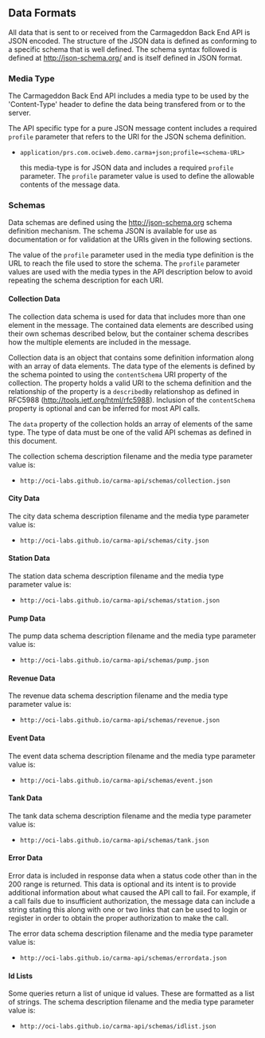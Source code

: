 
## Data Formats

All data that is sent to or received from the Carmageddon Back End API
is JSON encoded.  The structure of the JSON data is defined as conforming
to a specific schema that is well defined.  The schema syntax followed is
defined at http://json-schema.org/ and is itself defined in JSON format.

### Media Type

The Carmageddon Back End API includes a media type to be used by the
'Content-Type' header to define the data being transfered from or to
the server.

The API specific type for a pure JSON message content includes a required
`profile` parameter that refers to the URI for the JSON schema definition.

* `application/prs.com.ociweb.demo.carma+json;profile=<schema-URL>`

    this media-type is for JSON data and includes a required `profile`
    parameter.  The `profile` parameter value is used to define the
    allowable contents of the message data. 

### Schemas

Data schemas are defined using the http://json-schema.org schema
definition mechanism.  The schema JSON is available for use as
documentation or for validation at the URIs given in the following
sections.

The value of the `profile` parameter used in the media type definition
is the URL to reach the file used to store the schema.  The `profile`
parameter values are used with the media types in the API description
below to avoid repeating the schema description for each URI.

#### Collection Data

The collection data schema is used for data that includes more than one
element in the message.  The contained data elements are described using
their own schemas described below, but the container schema describes how
the multiple elements are included in the message.

Collection data is an object that contains some definition information
along with an array of data elements.  The data type of the elements is
defined by the schema pointed to using the `contentSchema` URI property of
the collection.  The property holds a valid URI to the schema definition
and the relationship of the property is a `describedBy` relationshop as
defined in RFC5988 (http://tools.ietf.org/html/rfc5988).  Inclusion of
the `contentSchema` property is optional and can be inferred for most API
calls.

The `data` property of the collection holds an array of elements of the
same type.  The type of data must be one of the valid API schemas as
defined in this document.

The collection schema description filename and the media type parameter
value is:

* `http://oci-labs.github.io/carma-api/schemas/collection.json`

<!-- include(../schemas/collection.json) -->

#### City Data

The city data schema description filename and the media type parameter
value is:

* `http://oci-labs.github.io/carma-api/schemas/city.json`

<!-- include(../schemas/city.json) -->

#### Station Data

The station data schema description filename and the media type parameter
value is:

* `http://oci-labs.github.io/carma-api/schemas/station.json`

<!-- include(../schemas/station.json) -->

#### Pump Data

The pump data schema description filename and the media type parameter
value is:

* `http://oci-labs.github.io/carma-api/schemas/pump.json`

<!-- include(../schemas/pump.json) -->

#### Revenue Data

The revenue data schema description filename and the media type parameter
value is:

* `http://oci-labs.github.io/carma-api/schemas/revenue.json`

<!-- include(../schemas/revenue.json) -->

#### Event Data

The event data schema description filename and the media type parameter
value is:

* `http://oci-labs.github.io/carma-api/schemas/event.json`

<!-- include(../schemas/event.json) -->

#### Tank Data

The tank data schema description filename and the media type parameter
value is:

* `http://oci-labs.github.io/carma-api/schemas/tank.json`

<!-- include(../schemas/tank.json) -->

#### Error Data

Error data is included in response data when a status code other than
in the 200 range is returned.  This data is optional and its intent is to
provide additional information about what caused the API call to fail.
For example, if a call fails due to insufficient authorization, the
message data can include a string stating this along with one or two
links that can be used to login or register in order to obtain the proper
authorization to make the call.

The error data schema description filename and the media type parameter
value is:

* `http://oci-labs.github.io/carma-api/schemas/errordata.json`

<!-- include(../schemas/errordata.json) -->

#### Id Lists

Some queries return a list of unique id values.  These are formatted as a
list of strings.  The schema description filename and the media type
parameter value is:

* `http://oci-labs.github.io/carma-api/schemas/idlist.json`

<!-- include(../schemas/idlist.json) -->


